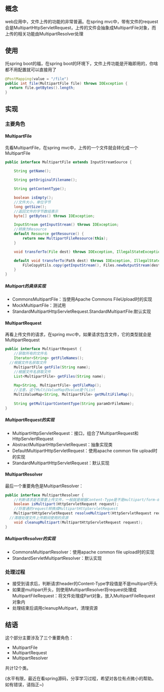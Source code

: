 ## 概念

web应用中，文件上传的功能的非常普遍。在spring mvc中，带有文件的request会是MultipartHttpServletRequest，上传的文件会抽象成MultipartFile对象，而上传的相关功能由MultipartResolver处理

## 使用

托spring boot的福，在spring boot的环境下，文件上传功能是开箱即用的，你啥都不用配置就可以直接用了

```java
@PostMapping(value = "/file")
public int file(MultipartFile file) throws IOException {
  return file.getBytes().length;
}
```

## 实现

### 主要角色

#### MultipartFile

先看MultipartFile，在spring mvc中，上传的一个文件就会转化成一个MultipartFile

```java
public interface MultipartFile extends InputStreamSource {
	
	String getName();

	String getOriginalFilename();

	String getContentType();

	boolean isEmpty();
	//文件大小，单位字节
	long getSize();
	//返回文件的字节数组表示
	byte[] getBytes() throws IOException;

	InputStream getInputStream() throws IOException;
	//转换为Resource
	default Resource getResource() {
		return new MultipartFileResource(this);
	}

	void transferTo(File dest) throws IOException, IllegalStateException;

	default void transferTo(Path dest) throws IOException, IllegalStateException {
		FileCopyUtils.copy(getInputStream(), Files.newOutputStream(dest));
	}
}
```

##### Multipart的具体实现

* CommonsMultipartFile：当使用Apache Commons FileUpload时的实现
* MockMultipartFile：测试用
* StandardMultipartHttpServletRequest.StandardMultipartFile:默认实现

#### MultipartRequest

再看上传文件的请求，在spring mvc中，如果请求包含文件，它的类型就会是MultipartRequest

```java
public interface MultipartRequest {
	//获取所有的文件名
	Iterator<String> getFileNames();
  //根据文件名获取文件
	MultipartFile getFile(String name);
	//根据文件名获取文件
	List<MultipartFile> getFiles(String name);
	
	Map<String, MultipartFile> getFileMap();
	//注意，这个MultiValueMap的value是个List
	MultiValueMap<String, MultipartFile> getMultiFileMap();
	
	String getMultipartContentType(String paramOrFileName);
}
```

##### MultipartRequest的实现

* MultipartHttpServletRequest：接口，组合了MultipartRequest和HttpServlertRequest
* AbstractMultipartHttpServletRequest：抽象实现类
* DefaultMultipartHttpServletRequest：使用apache common file upload时的实现
* StandardMultipartHttpServletRequest：默认实现

#### MultipartResolver

最后一个重要角色是MultipartResolver：

```java
public interface MultipartResolver {
	//判断请求是否需要上传文件，一般就是根据Content-Type是不是multipart/form-data判断
	boolean isMultipart(HttpServletRequest request);
	//将普通的request转换成MultipartHttpServletRequest
	MultipartHttpServletRequest resolveMultipart(HttpServletRequest request) throws MultipartException;
  //清理处理文件上传期间使用的资源
	void cleanupMultipart(MultipartHttpServletRequest request);
}
```

##### MultipartResolver的实现

* CommonsMultipartResolver：使用apache common file upload时的实现
* StandardServletMultipartResolver：默认实现

### 处理过程

* 接受到请求后，判断请求header的Content-Type字段值是不是multipart开头
* 如果是multipart开头，则使用MultipartResolver将request处理成MultipartFileRequest：将文件处理成Part对象，放入MultipartFileRequest对象内
* 处理结束后调用cleanupMultipart，清理资源

## 结语

这个部分主要涉及了三个重要角色：

* MultipartFile
* MultipartRequest
* MultipartResolver

共计12个类。

(水平有限，最近在看spring源码，分享学习过程，希望对各位有点微小的帮助。
如有错误，请指正~)